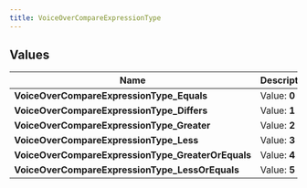 ```yaml
---
title: VoiceOverCompareExpressionType
---
```


## Values
| Name | Description |
| ---- | ----------- |
| **VoiceOverCompareExpressionType_Equals** | Value: **0** |
| **VoiceOverCompareExpressionType_Differs** | Value: **1** |
| **VoiceOverCompareExpressionType_Greater** | Value: **2** |
| **VoiceOverCompareExpressionType_Less** | Value: **3** |
| **VoiceOverCompareExpressionType_GreaterOrEquals** | Value: **4** |
| **VoiceOverCompareExpressionType_LessOrEquals** | Value: **5** |

